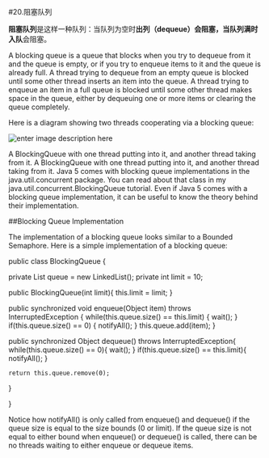 #20.阻塞队列

**阻塞队列**是这样一种队列：当队列为空时**出列（dequeue）**会阻塞，当队列满时**入队**会阻塞。

A blocking queue is a queue that blocks when you try to dequeue from it and the queue is empty, or if you try to enqueue items to it and the queue is already full. A thread trying to dequeue from an empty queue is blocked until some other thread inserts an item into the queue. A thread trying to enqueue an item in a full queue is blocked until some other thread makes space in the queue, either by dequeuing one or more items or clearing the queue completely.

Here is a diagram showing two threads cooperating via a blocking queue:

![enter image description here](http://tutorials.jenkov.com/images/java-concurrency-utils/blocking-queue.png)

A BlockingQueue with one thread putting into it, and another thread taking from it.
A BlockingQueue with one thread putting into it, and another thread taking from it.
Java 5 comes with blocking queue implementations in the java.util.concurrent package. You can read about that class in my java.util.concurrent.BlockingQueue tutorial. Even if Java 5 comes with a blocking queue implementation, it can be useful to know the theory behind their implementation.


##Blocking Queue Implementation

The implementation of a blocking queue looks similar to a Bounded Semaphore. Here is a simple implementation of a blocking queue:

public class BlockingQueue {

  private List queue = new LinkedList();
  private int  limit = 10;

  public BlockingQueue(int limit){
    this.limit = limit;
  }


  public synchronized void enqueue(Object item)
  throws InterruptedException  {
    while(this.queue.size() == this.limit) {
      wait();
    }
    if(this.queue.size() == 0) {
      notifyAll();
    }
    this.queue.add(item);
  }


  public synchronized Object dequeue()
  throws InterruptedException{
    while(this.queue.size() == 0){
      wait();
    }
    if(this.queue.size() == this.limit){
      notifyAll();
    }

    return this.queue.remove(0);
  }

}
    
Notice how notifyAll() is only called from enqueue() and dequeue() if the queue size is equal to the size bounds (0 or limit). If the queue size is not equal to either bound when enqueue() or dequeue() is called, there can be no threads waiting to either enqueue or dequeue items.